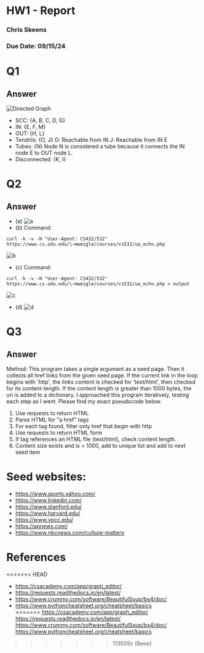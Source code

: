 # HW1 - Report
### Chris Skeens
### Due Date: 09/15/24

# Q1
## Answer
![Directed Graph](graph.png)
- SCC: {A, B, C, D, G}
- IN: {E, F, M}
- OUT: {H, L}
- Tendrils: {O, J}
O: Reachable from IN
J: Reachable from IN E
- Tubes: {N}
Node N is considered a tube because it connects the IN node E to OUT node L.
- Disconnected: {K, I}
# Q2
## Answer
- (a)
![a](./screenshots/Q2/2a.jpg)
- (b)
Command:
```
curl -k -v -H "User-Agent: CS432/532" https://www.cs.odu.edu/\~mweigle/courses/cs532/ua_echo.php
```
![b](./screenshots/Q2/2b.jpg)
- (c)
Command:
```
curl -k -v -H "User-Agent: CS432/532" https://www.cs.odu.edu/\~mweigle/courses/cs532/ua_echo.php > output
```
![c](./screenshots/Q2/2c.jpg)
- (d)
![d](./screenshots/Q2/2d.jpg)

# Q3
## Answer
Method: 
This program takes a single argument as a seed page. Then it collects all href links from the given seed page. If the current link in the loop begins with 'http', the links content is checked for 'text/html', then checked for its content-length. If the content length is greater than 1000 bytes, the uri is added to a dictionary. I approached this program iteratively, testing each step as I went. Please find my exact pseudocode below. 
1. Use requests to return HTML
2. Parse HTML for "a href" tags
3. For each tag found, filter only href that begin with http
4. Use requests to return HTML form
5. If tag references an HTML file (text/html), check content length.
6. Content size exists and is > 1000, add to unique list and add to next seed item

# Seed websites:
- <https://www.sports.yahoo.com/>
- <https://www.linkedin.com/>
- <https://www.stanford.edu/>
- <https://www.harvard.edu/>
- <https://www.vpcc.edu/>
- <https://apnews.com/>
- <https://www.nbcnews.com/culture-matters>

# References
<<<<<<< HEAD
- <https://csacademy.com/app/graph_editor/>  
- <https://requests.readthedocs.io/en/latest/>  
- <https://www.crummy.com/software/BeautifulSoup/bs4/doc/>  
- <https://www.pythoncheatsheet.org/cheatsheet/basics>  
=======
<https://csacademy.com/app/graph_editor/>  
<https://requests.readthedocs.io/en/latest/>  
<https://www.crummy.com/software/BeautifulSoup/bs4/doc/>  
<https://www.pythoncheatsheet.org/cheatsheet/basics>  
>>>>>>> 113509c (Beep)
